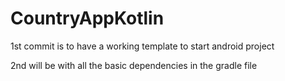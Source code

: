 # CountryAppKotlin
1st commit is to have a working template to start android project

2nd will be with all the basic dependencies in the gradle file
